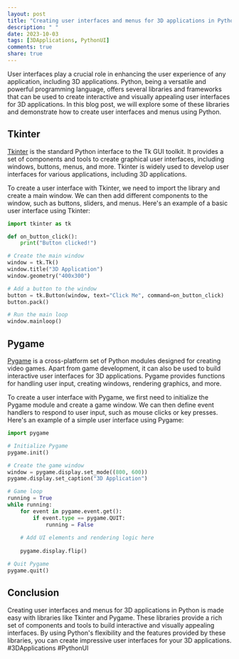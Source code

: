 ```yaml
---
layout: post
title: "Creating user interfaces and menus for 3D applications in Python"
description: " "
date: 2023-10-03
tags: [3DApplications, PythonUI]
comments: true
share: true
---
```


User interfaces play a crucial role in enhancing the user experience of any application, including 3D applications. Python, being a versatile and powerful programming language, offers several libraries and frameworks that can be used to create interactive and visually appealing user interfaces for 3D applications. In this blog post, we will explore some of these libraries and demonstrate how to create user interfaces and menus using Python.

## Tkinter

[Tkinter](https://docs.python.org/3/library/tkinter.html) is the standard Python interface to the Tk GUI toolkit. It provides a set of components and tools to create graphical user interfaces, including windows, buttons, menus, and more. Tkinter is widely used to develop user interfaces for various applications, including 3D applications.

To create a user interface with Tkinter, we need to import the library and create a main window. We can then add different components to the window, such as buttons, sliders, and menus. Here's an example of a basic user interface using Tkinter:

```python
import tkinter as tk

def on_button_click():
    print("Button clicked!")

# Create the main window
window = tk.Tk()
window.title("3D Application")
window.geometry("400x300")

# Add a button to the window
button = tk.Button(window, text="Click Me", command=on_button_click)
button.pack()

# Run the main loop
window.mainloop()
```

## Pygame

[Pygame](https://www.pygame.org/) is a cross-platform set of Python modules designed for creating video games. Apart from game development, it can also be used to build interactive user interfaces for 3D applications. Pygame provides functions for handling user input, creating windows, rendering graphics, and more.

To create a user interface with Pygame, we first need to initialize the Pygame module and create a game window. We can then define event handlers to respond to user input, such as mouse clicks or key presses. Here's an example of a simple user interface using Pygame:

```python
import pygame

# Initialize Pygame
pygame.init()

# Create the game window
window = pygame.display.set_mode((800, 600))
pygame.display.set_caption("3D Application")

# Game loop
running = True
while running:
    for event in pygame.event.get():
        if event.type == pygame.QUIT:
            running = False
    
    # Add UI elements and rendering logic here
    
    pygame.display.flip()

# Quit Pygame
pygame.quit()
```

## Conclusion

Creating user interfaces and menus for 3D applications in Python is made easy with libraries like Tkinter and Pygame. These libraries provide a rich set of components and tools to build interactive and visually appealing interfaces. By using Python's flexibility and the features provided by these libraries, you can create impressive user interfaces for your 3D applications. #3DApplications #PythonUI